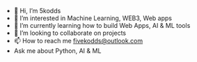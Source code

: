 - 👋 Hi, I’m 5kodds
- 👀 I’m interested in Machine Learning, WEB3, Web apps
- 🌱 I’m currently learning how to build Web Apps, AI & ML tools
- 💞️ I’m looking to collaborate on projects
- 📫 How to reach me fivekodds@outlook.com
- Ask me about Python, AI & ML

<!---
5kodds/5kodds is a ✨ special ✨ repository because its `README.md` (this file) appears on your GitHub profile.
You can click the Preview link to take a look at your changes.
--->
